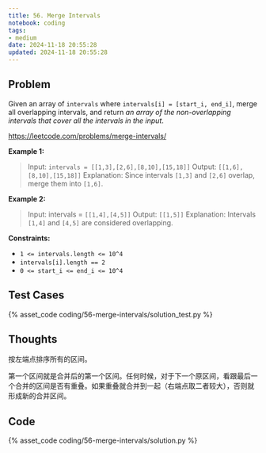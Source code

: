 ```yaml
---
title: 56. Merge Intervals
notebook: coding
tags:
- medium
date: 2024-11-18 20:55:28
updated: 2024-11-18 20:55:28
---
```

## Problem

Given an array of `intervals` where `intervals[i] = [start_i, end_i]`, merge all overlapping intervals, and return _an array of the non-overlapping intervals that cover all the intervals in the input_.

<https://leetcode.com/problems/merge-intervals/>

**Example 1:**

> Input: `intervals = [[1,3],[2,6],[8,10],[15,18]]`
> Output: `[[1,6],[8,10],[15,18]]`
> Explanation: Since intervals `[1,3]` and `[2,6]` overlap, merge them into `[1,6]`.

**Example 2:**

> Input: intervals = `[[1,4],[4,5]]`
> Output: `[[1,5]]`
> Explanation: Intervals `[1,4]` and `[4,5]` are considered overlapping.

**Constraints:**

- `1 <= intervals.length <= 10^4`
- `intervals[i].length == 2`
- `0 <= start_i <= end_i <= 10^4`

## Test Cases

{% asset_code coding/56-merge-intervals/solution_test.py %}

## Thoughts

按左端点排序所有的区间。

第一个区间就是合并后的第一个区间。任何时候，对于下一个原区间，看跟最后一个合并的区间是否有重叠。如果重叠就合并到一起（右端点取二者较大），否则就形成新的合并区间。

## Code

{% asset_code coding/56-merge-intervals/solution.py %}
